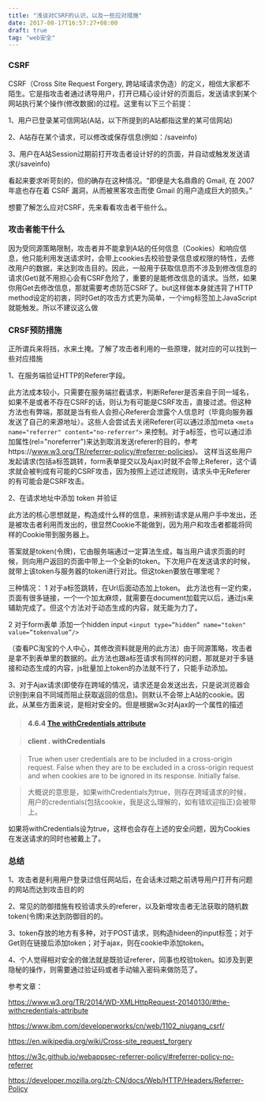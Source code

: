 ```yaml
---
title: "浅谈对CSRF的认识，以及一些应对措施"
date: 2017-08-17T16:57:27+08:00
draft: true
tag: "web安全"
---
```


### CSRF 
CSRF（Cross Site Request Forgery, 跨站域请求伪造）的定义，相信大家都不陌生。它是指攻击者通过诱导用户，打开已精心设计好的页面后，发送请求到某个网站执行某个操作(修改数据)的过程。这里有以下三个前提：

1、用户已登录某可信网站(A站，以下所提到的A站都指这里的某可信网站)

2、A站存在某个请求，可以修改或保存信息(例如：/saveinfo)

3、用户在A站Session过期前打开攻击者设计好的的页面，并自动或触发发送请求(/saveinfo)

看起来要求听苛刻的，但的确存在这种情况。“即便是大名鼎鼎的 Gmail, 在 2007 年底也存在着 CSRF 漏洞，从而被黑客攻击而使 Gmail 的用户造成巨大的损失。”

想要了解怎么应对CSRF，先来看看攻击者干些什么。

### 攻击者能干什么
因为受同源策略限制，攻击者并不能拿到A站的任何信息（Cookies）和响应信息，他只能利用发送请求时，会带上cookies去校验登录信息或权限的特性，去修改用户的数据，来达到攻击目的。因此，一般用于获取信息而不涉及到修改信息的请求(Get)就不用担心会有CSRF危险了，重要的是能修改信息的请求。当然，如果你用Get去修改信息，那就需要考虑防范CSRF了。but这样做本身就违背了HTTP method设定的初衷，同时Get的攻击方式更为简单，一个img标签加上JavaScript就能触发。所以不建议这么做

### CRSF预防措施
正所谓兵来将挡，水来土掩。了解了攻击者利用的一些原理，就对应的可以找到一些对应措施

1、在服务端验证HTTP的Referer字段。

此方法成本较小，只需要在服务端拦截请求，判断Referer是否来自于同一域名，如果不是或者不存在CSRF的话，则认为有可能是CSRF攻击，直接过滤。但这种方法也有弊端，那就是当有些人会担心Referer会泄露个人信息时（毕竟向服务器发送了自己的来源地址）。这些人会尝试去关闭Referer(可以通过添加meta ```<meta name="referrer" content="no-referrer">``` 来控制。对于a标签，也可以通过添加属性(rel="noreferrer")来达到取消发送referer的目的，参考https://www.w3.org/TR/referrer-policy/#referrer-policies)。 这样当这些用户发起请求(包括a标签跳转，form表单提交以及Ajax)时就不会带上Referer，这个请求就会被判成有可能的CSRF攻击，因为按照上述过滤规则，请求头中无Referer的有可能会是CSRF攻击。

2、在请求地址中添加 token 并验证

此方法的核心思想就是，构造成什么样的信息，来辨别请求是从用户手中发出，还是被攻击者利用而发出的，很显然Cookie不能做到，因为用户和攻击者都能将同样的Cookie带到服务器上。

答案就是token(令牌)，它由服务端通过一定算法生成，每当用户请求页面的时候，则向用户返回的页面中带上一个全新的token。下次用户在发送请求的时候，就带上该token与服务器的token进行对比。但这token要放在哪里呢？

三种情况：
1 对于a标签跳转，在Url后面动态加上token。 此方法也有一定约束，页面有很多链接，一个一个加太麻烦，就需要在document加载完以后，通过js来辅助完成了。但这个方法对于动态生成的内容，就无能为力了。

2 对于form表单 添加一个hidden input ```<input type=”hidden” name="token" value=”tokenvalue”/>```
    
（查看PC淘宝的个人中心，其修改资料就是用的此方法）由于同源策略，攻击者是拿不到表单里的数据的。此方法也跟a标签请求有同样的问题，那就是对于多链接和动态生成的内容，js批量加上token的办法就不行了，只能手动添加。

3、对于Ajax请求(即使存在跨域的情况，请求还是会发送出去，只是说浏览器会识别到来自不同域而阻止获取返回的信息)。则默认不会带上A站的cookie。因此，从某些方面来说，是相对安全的。但是根据w3c对Ajax的一个属性的描述

>#### 4.6.4 [The withCredentials attribute](https://www.w3.org/TR/2014/WD-XMLHttpRequest-20140130/#the-withcredentials-attribute)

>#### client . withCredentials

>True when user credentials are to be included in a cross-origin request. False when they are to be excluded in a cross-origin request and when cookies are to be ignored in its response. Initially false.

>大概说的意思是，如果withCredentials为true，则存在跨域请求的时候，用户的credentials(包括cookie，我是这么理解的，如有错欢迎指正)会被带上。

如果将withCredentials设为true，这样也会存在上述的安全问题，因为Cookies在发送请求的同时也被戴上了。

### 总结
1、攻击者是利用用户登录过信任网站后，在会话未过期之前诱导用户打开有问题的网站而达到攻击目的的

2、常见的防御措施有校验请求头的referer，以及新增攻击者无法获取的随机数token(令牌)来达到防御目的的。

3、token存放的地方有多种，对于POST请求，则构造hideen的input标签；对于Get则在链接后添加token；对于ajax，则在cookie中添加token。

4、个人觉得相对安全的做法就是既验证referer，同事也校验token。如涉及到更隐秘的操作，则需要通过验证码或者手动输入密码来做防范了。


参考文章：

https://www.w3.org/TR/2014/WD-XMLHttpRequest-20140130/#the-withcredentials-attribute

https://www.ibm.com/developerworks/cn/web/1102_niugang_csrf/

https://en.wikipedia.org/wiki/Cross-site_request_forgery

https://w3c.github.io/webappsec-referrer-policy/#referrer-policy-no-referrer

https://developer.mozilla.org/zh-CN/docs/Web/HTTP/Headers/Referrer-Policy
